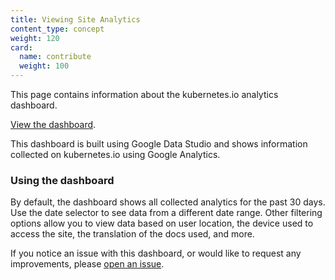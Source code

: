 ```yaml
---
title: Viewing Site Analytics
content_type: concept
weight: 120
card:
  name: contribute
  weight: 100
---
```


<!-- overview -->

This page contains information about the kubernetes.io analytics dashboard.


<!-- body -->

[View the dashboard](https://datastudio.google.com/reporting/fede2672-b2fd-402a-91d2-7473bdb10f04).

This dashboard is built using Google Data Studio and shows information collected on kubernetes.io using Google Analytics.

### Using the dashboard

By default, the dashboard shows all collected analytics for the past 30 days. Use the date selector to see data from a different date range. Other filtering options allow you to view data based on user location, the device used to access the site, the translation of the docs used, and more.

 If you notice an issue with this dashboard, or would like to request any improvements, please [open an issue](https://github.com/kubernetes/website/issues/new/choose).
